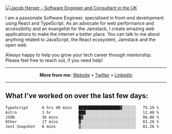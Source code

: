 [![Jacob Herper - Software Engineer and Consultant in the UK](https://res.cloudinary.com/jacobherper/image/upload/v1641506277/gh-image.png)](https://jacobherper.com/)

I am a passionate Software Engineer, specialised in front-end development using React and TypeScript. As an advocate for web performance and accessibility and an evangelist for the Jamstack, I create amazing web applications to make the internet a better place. You can talk to me about anything related to JavaScript, the React ecosystem, Jamstack and the open web.

Always happy to help you grow your tech career through mentorship. Please feel free to reach out, if you need help!

---

<p align="center">
  <strong>More from me:</strong> 
  <a href="https://jacobherper.com/">Website</a> •
  <a href="https://twitter.com/intent/follow?screen_name=jakeherp&tw_p=followbutton">Twitter</a> •
  <a href="https://www.linkedin.com/in/jacobherper/">LinkedIn</a>
</p>

---

## What I've worked on over the last few days:

<!--START_SECTION:waka-->

```txt
TypeScript      6 hrs 40 mins   ██████████████████▓░░░░░░   75.19 %
Astro           1 hr            ███░░░░░░░░░░░░░░░░░░░░░░   11.40 %
JSON            36 mins         █▓░░░░░░░░░░░░░░░░░░░░░░░   06.86 %
Other           17 mins         ▓░░░░░░░░░░░░░░░░░░░░░░░░   03.28 %
Jest Snapshot   6 mins          ▒░░░░░░░░░░░░░░░░░░░░░░░░   01.26 %
```

<!--END_SECTION:waka-->

